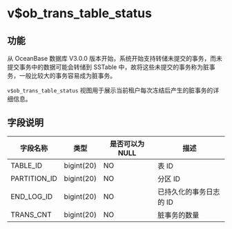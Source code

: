 v$ob_trans_table_status
============================================

功能
-----------------------

从 OceanBase 数据库 V3.0.0 版本开始，系统开始支持转储未提交的事务，而未提交事务中的数据可能会转储到 SSTable 中，故将这些未提交的事务称为脏事务，一般比较大的事务容易成为脏事务。

`v$ob_trans_table_status` 视图用于展示当前租户每次冻结后产生的脏事务的详细信息。

字段说明
-------------------------

|     字段名称     |     类型     | 是否可以为 NULL |      描述       |
|--------------|------------|------------|---------------|
| TABLE_ID     | bigint(20) | NO         | 表 ID          |
| PARTITION_ID | bigint(20) | NO         | 分区 ID         |
| END_LOG_ID   | bigint(20) | NO         | 已持久化的事务日志的 ID |
| TRANS_CNT    | bigint(20) | NO         | 脏事务的数量        |
